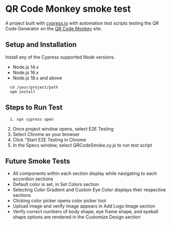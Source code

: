 # QR Code Monkey smoke test

A project built with [cypress.io](https://docs.cypress.io/) with automation test scripts testing the QR Code Generator on the [QR Code Monkey](https://www.qrcode-monkey.com/) site.

## Setup and Installation

Install any of the Cypress supported Node versions.

- Node.js 14.x
- Node.js 16.x
- Node.js 18.x and above

```
  cd /your/project/path
  npm install
```
## Steps to Run Test

```
  1. npx cypress open
```
2. Once project window opens, select E2E Testing
3. Select Chrome as your browser
4. Click "Start E2E Testing in Chrome
5. In the Specs window, select QRCodeSmoke.cy.js to run test script

## Future Smoke Tests

- All components within each section display while navigating to each accordion sections
- Default color is set, in Set Colors section
- Selecting Color Gradient and Custom Eye Color displays their respective sections
- Clicking color picker opens color picker tool
- Upload image and verify image appears in Add Logo Image section
- Verify correct numbers of body shape, eye frame shape, and eyeball shape options are rendered in the Customize Design section
